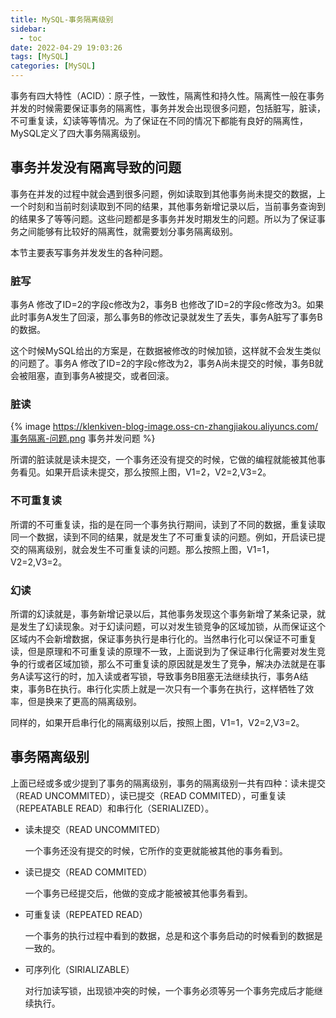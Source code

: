 ```yaml
---
title: MySQL-事务隔离级别
sidebar:
  - toc
date: 2022-04-29 19:03:26
tags: [MySQL]
categories: [MySQL]
---
```


事务有四大特性（ACID）：原子性，一致性，隔离性和持久性。隔离性一般在事务并发的时候需要保证事务的隔离性，事务并发会出现很多问题，包括脏写，脏读，不可重复读，幻读等等情况。为了保证在不同的情况下都能有良好的隔离性，MySQL定义了四大事务隔离级别。

<!--more-->

## 事务并发没有隔离导致的问题

事务在并发的过程中就会遇到很多问题，例如读取到其他事务尚未提交的数据，上一个时刻和当前时刻读取到不同的结果，其他事务新增记录以后，当前事务查询到的结果多了等等问题。这些问题都是多事务并发时期发生的问题。所以为了保证事务之间能够有比较好的隔离性，就需要划分事务隔离级别。

本节主要表写事务并发发生的各种问题。

### 脏写

事务A 修改了ID=2的字段c修改为2，事务B 也修改了ID=2的字段c修改为3。如果此时事务A发生了回滚，那么事务B的修改记录就发生了丢失，事务A脏写了事务B的数据。

这个时候MySQL给出的方案是，在数据被修改的时候加锁，这样就不会发生类似的问题了。事务A 修改了ID=2的字段c修改为2，事务A尚未提交的时候，事务B就会被阻塞，直到事务A被提交，或者回滚。

### 脏读

{% image https://klenkiven-blog-image.oss-cn-zhangjiakou.aliyuncs.com/事务隔离-问题.png 事务并发问题 %}

所谓的脏读就是读未提交，一个事务还没有提交的时候，它做的编程就能被其他事务看见。如果开启读未提交，那么按照上图，V1=2，V2=2,V3=2。

### 不可重复读

所谓的不可重复读，指的是在同一个事务执行期间，读到了不同的数据，重复读取同一个数据，读到不同的结果，就是发生了不可重复读的问题。例如，开启读已提交的隔离级别，就会发生不可重复读的问题。那么按照上图，V1=1，V2=2,V3=2。

### 幻读

所谓的幻读就是，事务新增记录以后，其他事务发现这个事务新增了某条记录，就是发生了幻读现象。对于幻读问题，可以对发生锁竞争的区域加锁，从而保证这个区域内不会新增数据，保证事务执行是串行化的。当然串行化可以保证不可重复读，但是原理和不可重复读的原理不一致，上面说到为了保证串行化需要对发生竞争的行或者区域加锁，那么不可重复读的原因就是发生了竞争，解决办法就是在事务A读写这行的时，加入读或者写锁，导致事务B阻塞无法继续执行，事务A结束，事务B在执行。串行化实质上就是一次只有一个事务在执行，这样牺牲了效率，但是换来了更高的隔离级别。

同样的，如果开启串行化的隔离级别以后，按照上图，V1=1，V2=2,V3=2。

## 事务隔离级别

上面已经或多或少提到了事务的隔离级别，事务的隔离级别一共有四种：读未提交（READ UNCOMMITED），读已提交（READ COMMITED），可重复读（REPEATABLE READ）和串行化（SERIALIZED）。

- 读未提交（READ UNCOMMITED）

  一个事务还没有提交的时候，它所作的变更就能被其他的事务看到。

- 读已提交（READ COMMITED）

  一个事务已经提交后，他做的变成才能被被其他事务看到。

- 可重复读（REPEATED READ）

  一个事务的执行过程中看到的数据，总是和这个事务启动的时候看到的数据是一致的。

- 可序列化（SIRIALIZABLE）

  对行加读写锁，出现锁冲突的时候，一个事务必须等另一个事务完成后才能继续执行。